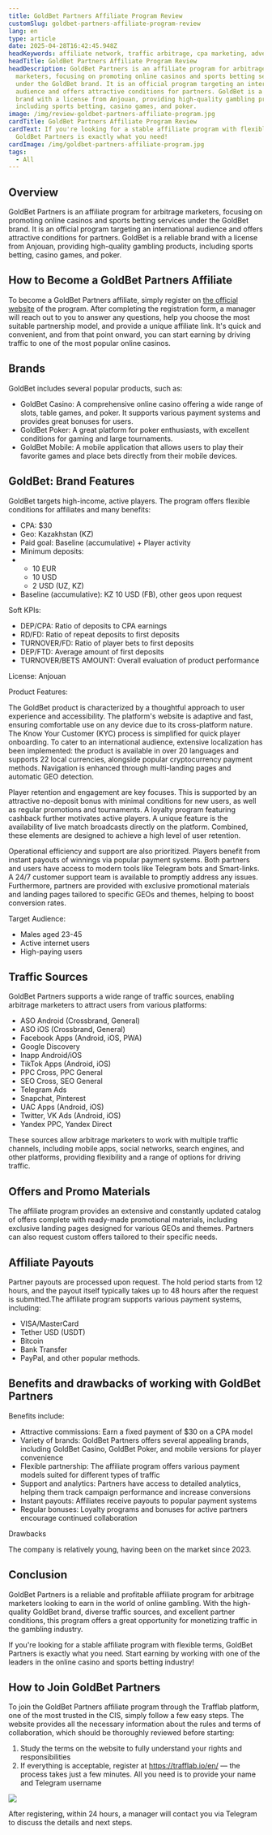 ```yaml
---
title: GoldBet Partners Affiliate Program Review
customSlug: goldbet-partners-affiliate-program-review
lang: en
type: article
date: 2025-04-28T16:42:45.948Z
headKeywords: affiliate network, traffic arbitrage, cpa marketing, advertiser
headTitle: GoldBet Partners Affiliate Program Review
headDescription: GoldBet Partners is an affiliate program for arbitrage
  marketers, focusing on promoting online casinos and sports betting services
  under the GoldBet brand. It is an official program targeting an international
  audience and offers attractive conditions for partners. GoldBet is a reliable
  brand with a license from Anjouan, providing high-quality gambling products,
  including sports betting, casino games, and poker.
image: /img/review-goldbet-partners-affiliate-program.jpg
cardTitle: GoldBet Partners Affiliate Program Review
cardText: If you're looking for a stable affiliate program with flexible terms,
  GoldBet Partners is exactly what you need!
cardImage: /img/goldbet-partners-affiliate-program.jpg
tags:
  - All
---
```

## Overview

GoldBet Partners is an affiliate program for arbitrage marketers, focusing on promoting online casinos and sports betting services under the GoldBet brand. It is an official program targeting an international audience and offers attractive conditions for partners. GoldBet is a reliable brand with a license from Anjouan, providing high-quality gambling products, including sports betting, casino games, and poker.

## How to Become a GoldBet Partners Affiliate

To become a GoldBet Partners affiliate, simply register on [the official website](https://trafflab.io/en/) of the program. After completing the registration form, a manager will reach out to you to answer any questions, help you choose the most suitable partnership model, and provide a unique affiliate link. It's quick and convenient, and from that point onward, you can start earning by driving traffic to one of the most popular online casinos.

## Brands

GoldBet includes several popular products, such as:

* GoldBet Casino: A comprehensive online casino offering a wide range of slots, table games, and poker. It supports various payment systems and provides great bonuses for users.
* GoldBet Poker: A great platform for poker enthusiasts, with excellent conditions for gaming and large tournaments.
* GoldBet Mobile: A mobile application that allows users to play their favorite games and place bets directly from their mobile devices.

## GoldBet: Brand Features

GoldBet targets high-income, active players. The program offers flexible conditions for affiliates and many benefits:

* CPA: $30
* Geo: Kazakhstan (KZ)
* Paid goal: Baseline (accumulative) + Player activity
* Minimum deposits:
* * 10 EUR
  * 10 USD
  * 2 USD (UZ, KZ)
* Baseline (accumulative): KZ 10 USD (FB), other geos upon request

Soft KPIs:

* DEP/CPA: Ratio of deposits to CPA earnings
* RD/FD: Ratio of repeat deposits to first deposits
* TURNOVER/FD: Ratio of player bets to first deposits
* DEP/FTD: Average amount of first deposits
* TURNOVER/BETS AMOUNT: Overall evaluation of product performance

License: Anjouan

Product Features:

The GoldBet product is characterized by a thoughtful approach to user experience and accessibility. The platform's website is adaptive and fast, ensuring comfortable use on any device due to its cross-platform nature. The Know Your Customer (KYC) process is simplified for quick player onboarding. To cater to an international audience, extensive localization has been implemented: the product is available in over 20 languages and supports 22 local currencies, alongside popular cryptocurrency payment methods. Navigation is enhanced through multi-landing pages and automatic GEO detection.

Player retention and engagement are key focuses. This is supported by an attractive no-deposit bonus with minimal conditions for new users, as well as regular promotions and tournaments. A loyalty program featuring cashback further motivates active players. A unique feature is the availability of live match broadcasts directly on the platform. Combined, these elements are designed to achieve a high level of user retention.

Operational efficiency and support are also prioritized. Players benefit from instant payouts of winnings via popular payment systems. Both partners and users have access to modern tools like Telegram bots and Smart-links. A 24/7 customer support team is available to promptly address any issues. Furthermore, partners are provided with exclusive promotional materials and landing pages tailored to specific GEOs and themes, helping to boost conversion rates.

Target Audience:

* Males aged 23-45
* Active internet users
* High-paying users

## Traffic Sources

GoldBet Partners supports a wide range of traffic sources, enabling arbitrage marketers to attract users from various platforms:

* ASO Android (Crossbrand, General)
* ASO iOS (Crossbrand, General)
* Facebook Apps (Android, iOS, PWA)
* Google Discovery
* Inapp Android/iOS
* TikTok Apps (Android, iOS)
* PPC Cross, PPC General
* SEO Cross, SEO General
* Telegram Ads
* Snapchat, Pinterest
* UAC Apps (Android, iOS)
* Twitter, VK Ads (Android, iOS)
* Yandex PPC, Yandex Direct

These sources allow arbitrage marketers to work with multiple traffic channels, including mobile apps, social networks, search engines, and other platforms, providing flexibility and a range of options for driving traffic.

## Offers and Promo Materials

The affiliate program provides an extensive and constantly updated catalog of offers complete with ready-made promotional materials, including exclusive landing pages designed for various GEOs and themes. Partners can also request custom offers tailored to their specific needs.

## Affiliate Payouts

Partner payouts are processed upon request. The hold period starts from 12 hours, and the payout itself typically takes up to 48 hours after the request is submitted.The affiliate program supports various payment systems, including:

* VISA/MasterCard
* Tether USD (USDT)
* Bitcoin
* Bank Transfer
* PayPal, and other popular methods.

## Benefits and drawbacks of working with GoldBet Partners

Benefits include:

* Attractive commissions: Earn a fixed payment of $30 on a CPA model
* Variety of brands: GoldBet Partners offers several appealing brands, including GoldBet Casino, GoldBet Poker, and mobile versions for player convenience
* Flexible partnership: The affiliate program offers various payment models suited for different types of traffic
* Support and analytics: Partners have access to detailed analytics, helping them track campaign performance and increase conversions
* Instant payouts: Affiliates receive payouts to popular payment systems
* Regular bonuses: Loyalty programs and bonuses for active partners encourage continued collaboration

Drawbacks

The company is relatively young, having been on the market since 2023.

## Conclusion

GoldBet Partners is a reliable and profitable affiliate program for arbitrage marketers looking to earn in the world of online gambling. With the high-quality GoldBet brand, diverse traffic sources, and excellent partner conditions, this program offers a great opportunity for monetizing traffic in the gambling industry.

If you're looking for a stable affiliate program with flexible terms, GoldBet Partners is exactly what you need. Start earning by working with one of the leaders in the online casino and sports betting industry!

## How to Join GoldBet Partners

To join the GoldBet Partners affiliate program through the Trafflab platform, one of the most trusted in the CIS, simply follow a few easy steps. The website provides all the necessary information about the rules and terms of collaboration, which should be thoroughly reviewed before starting:

1. Study the terms on the website to fully understand your rights and responsibilities
2. If everything is acceptable, register at https://trafflab.io/en/ — the process takes just a few minutes. All you need is to provide your name and Telegram username

![](https://lh7-rt.googleusercontent.com/docsz/AD_4nXchPLUQJbcdmUVjy7dw8wcUZt2FqQlglEvwYioUjR7VVNJXeN8KinzksAJE2kwKpHuOISYUOztYv3jgm7izVOtaSZrKevl6tC60ByF31UQSnBoqG8nQu3L2ui91v01DVw4W1fM5NA?key=g4n3qtQkUEHojxLbO-6pPnKI)

After registering, within 24 hours, a manager will contact you via Telegram to discuss the details and next steps.
